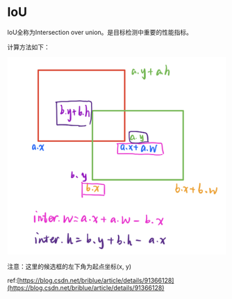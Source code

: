 # IoU

IoU全称为Intersection over union。是目标检测中重要的性能指标。

计算方法如下：

![](../.gitbook/assets/8c7f099f-78fd-8d4b-c232-4347ad9234ee.jpg)

注意：这里的候选框的左下角为起点坐标\(x, y\)

ref:[https://blog.csdn.net/briblue/article/details/91366128](https://blog.csdn.net/briblue/article/details/91366128)



